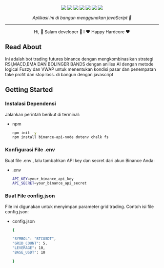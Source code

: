 <!-- EN -->

<div align="center">
<a href="z"><img src="https://img.shields.io/badge/ChatGPT-74aa9c?style=for-the-badge&logo=openai&logoColor=white"/></a>
<a href="z"><img src="https://img.shields.io/badge/Bitcoin-000000?style=for-the-badge&logo=bitcoin&logoColor=white"/></a>
<a href="z"><img src="https://img.shields.io/badge/Ethereum-3C3C3D?style=for-the-badge&logo=Ethereum&logoColor=white"/></a>
<a href="z"><img src="https://img.shields.io/badge/Litecoin-A6A9AA?style=for-the-badge&logo=Litecoin&logoColor=white"/></a>
<a href="z"><img src="https://img.shields.io/badge/.NET-512BD4?style=for-the-badge&logo=dotnet&logoColor=white"/></a>
<a href="z"><img src="https://img.shields.io/badge/Visual_Studio-5C2D91?style=for-the-badge&logo=visual%20studio&logoColor=white"/></a>
<a href="z"><img src="https://img.shields.io/badge/VSCode-0078D4?style=for-the-badge&logo=visual%20studio%20code&logoColor=white"/></a>
</div>

<p align="center">
  <i align="center">Aplikasi ini di bangun menggunakan javaScript 🚀</i>
</p>

---

<p align="center">
  Hi, 🚀 Salam developer 🚀 I ❤️ Happy Hardcore ❤️
</p>

## Read About

Ini adalah bot trading futures binance
dengan mengkombinasikan strategi RSI,MACD,EMA DAN BOLINGER BANDS dengan anilisa AI dengan metode logical Fuzzy dan VWAP untuk menentukan kondisi pasar dan penempatan take profit dan stop loss. di bangun dengan javascript

<!-- GETTING STARTED -->

## Getting Started

### Instalasi Dependensi

Jalankan perintah berikut di terminal:

- npm
  ```sh
  npm init -y
  npm install binance-api-node dotenv chalk fs
  ```

### Konfigurasi File .env

Buat file .env , lalu tambahkan API key dan secret dari akun Binance Anda:

- .env
  ```sh
  API_KEY=your_binance_api_key
  API_SECRET=your_binance_api_secret
  ```

### Buat File config.json

File ini digunakan untuk menyimpan parameter grid trading. Contoh isi file config.json:

- config.json

  ```sh
  {

  "SYMBOL": "BTCUSDT",
  "GRID_COUNT": 5,
  "LEVERAGE": 10,
  "BASE_USDT": 10

  }
  ```

